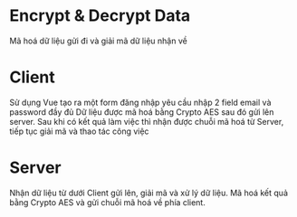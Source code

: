 # Encrypt & Decrypt Data
Mã hoá dữ liệu gửi đi và giải mã dữ liệu nhận về
# Client
Sử dụng Vue tạo ra một form đăng nhập yêu cầu nhập 2 field email và password đầy đủ
Dữ liệu được mã hoá bằng Crypto AES sau đó gửi lên server. Sau khi có kết quả làm việc thì nhận được chuỗi mã hoá từ Server, tiếp tục giải mã và thao tác công việc
# Server
Nhận dữ liệu từ dưới Client gửi lên, giải mã và xử lý dữ liệu.
Mã hoá kết quả bằng Crypto AES và gửi chuỗi mã hoá về phía client.
